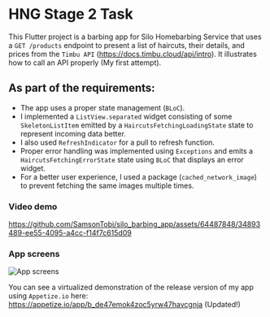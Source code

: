 # HNG Stage 2 Task

This Flutter project is a barbing app for Silo Homebarbing Service that uses a `GET /products` endpoint to present a list of haircuts, their details, and prices from the `Timbu API` (https://docs.timbu.cloud/api/intro). It illustrates how to call an API properly (My first attempt).


## As part of the requirements: 
- The app uses a proper state management (`BLoC`).
- I implemented a `ListView.separated` widget consisting of some `SkeletonListItem` emitted by a `HaircutsFetchingLoadingState` state to represent incoming data better.
- I also used `RefreshIndicator` for a pull to refresh function.
- Proper error handling was implemented using `Exceptions` and emits a `HaircutsFetchingErrorState` state using `BLoC` that displays an error widget.
- For a better user experience, I used a package (`cached_network_image`) to prevent fetching the same images multiple times.

### Video demo
https://github.com/SamsonTobi/silo_barbing_app/assets/64487848/34893489-ee55-4095-a4cc-f14f7c615d09


### App screens
![App screens](https://github.com/SamsonTobi/silo_barbing_app/assets/64487848/820a4772-1e8e-4607-b306-9c38e60169b9)


You can see a virtualized demonstration of the release version of my app using `Appetize.io` here:
https://appetize.io/app/b_de47emok4zoc5yrw47havcgnja (Updated!)

